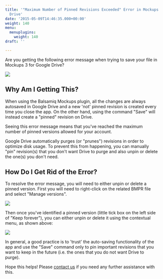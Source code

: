 ```yaml
---
title: '"Maximum Number of Pinned Revisions Exceeded" Error in Mockups 3 for Google
  Drive'
date: '2015-05-09T14:46:35.000+00:00'
weight: 140
menu:
  menuplugins:
    weight: 140
draft: ''

---
```


Are you getting the following error message when trying to save your file in Mockups 3 for Google Drive?

![](https://media.balsamiq.com/img/support/prodfaqs/revisions.png)

## Why Am I Getting This?

When using the Balsamiq Mockups plugin, all the changes are always autosaved in Google Drive and a new 'not' pinned revision is created every time you close the app. On the other hand, using the command "Save" will instead create a "pinned" revision on Drive.

Seeing this error message means that you've reached the maximum number of pinned versions allowed for your account.

Google Drive automatically purges (or "prunes") revisions in order to optimize disk usage. To prevent this from happening, you can manually "pin" revision(s) that you don't want Drive to purge and also unpin or delete the one(s) you don't need.

## How Do I Get Rid of the Error?

To resolve the error message, you will need to either unpin or delete a pinned version. First you will need to right-click on the related BMPR file and select "Manage versions".

![](https://media.balsamiq.com/img/support/prodfaqs/manageversions1.png)


Then once you've identified a pinned version (little tick box on the left side of "Keep forever"), you can either unpin or delete it using the contextual menu, as shown above:

![](https://media.balsamiq.com/img/support/prodfaqs/manageversions2.png)

In general, a good practice is to 'trust' the auto-saving functionality of the app and use the "Save" command only to pin important revisions that you want to keep in the future (i.e. the ones that you do not want Drive to purge).

Hope this helps! Please [contact us](https://balsamiq.com/company/contact/) if you need any further assistance with this.